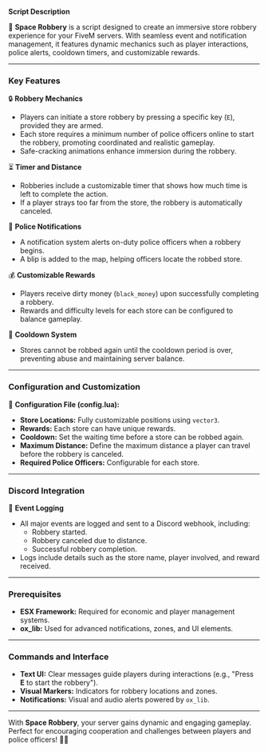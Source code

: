 **Script Description**

🎯 **Space Robbery** is a script designed to create an immersive store robbery experience for your FiveM servers. With seamless event and notification management, it features dynamic mechanics such as player interactions, police alerts, cooldown timers, and customizable rewards.

---

### **Key Features**

🔒 **Robbery Mechanics**
- Players can initiate a store robbery by pressing a specific key (`E`), provided they are armed.
- Each store requires a minimum number of police officers online to start the robbery, promoting coordinated and realistic gameplay.
- Safe-cracking animations enhance immersion during the robbery.

⏳ **Timer and Distance**
- Robberies include a customizable timer that shows how much time is left to complete the action.
- If a player strays too far from the store, the robbery is automatically canceled.

👮 **Police Notifications**
- A notification system alerts on-duty police officers when a robbery begins.
- A blip is added to the map, helping officers locate the robbed store.

💰 **Customizable Rewards**
- Players receive dirty money (`black_money`) upon successfully completing a robbery.
- Rewards and difficulty levels for each store can be configured to balance gameplay.

📡 **Cooldown System**
- Stores cannot be robbed again until the cooldown period is over, preventing abuse and maintaining server balance.

---

### **Configuration and Customization**
📁 **Configuration File (config.lua):**
- **Store Locations:** Fully customizable positions using `vector3`.
- **Rewards:** Each store can have unique rewards.
- **Cooldown:** Set the waiting time before a store can be robbed again.
- **Maximum Distance:** Define the maximum distance a player can travel before the robbery is canceled.
- **Required Police Officers:** Configurable for each store.

---

### **Discord Integration**
📩 **Event Logging**
- All major events are logged and sent to a Discord webhook, including:
  - Robbery started.
  - Robbery canceled due to distance.
  - Successful robbery completion.
- Logs include details such as the store name, player involved, and reward received.

---

### **Prerequisites**
- **ESX Framework:** Required for economic and player management systems.
- **ox_lib:** Used for advanced notifications, zones, and UI elements.

---

### **Commands and Interface**
- **Text UI:** Clear messages guide players during interactions (e.g., "Press **E** to start the robbery").
- **Visual Markers:** Indicators for robbery locations and zones.
- **Notifications:** Visual and audio alerts powered by `ox_lib`.

---

With **Space Robbery**, your server gains dynamic and engaging gameplay. Perfect for encouraging cooperation and challenges between players and police officers! 🚨🔫
